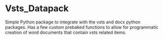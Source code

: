 # Vsts_Datapack
Simple Python package to integrate with the vsts and docx python packages. Has a few custom prebaked functions to allow for programmatic creation of word documents that contain vsts related items.
